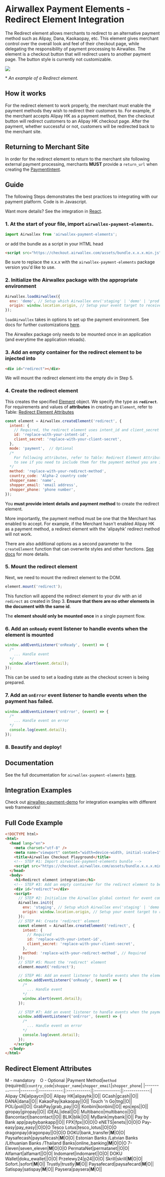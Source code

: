 # Airwallex Payment Elements - Redirect Element Integration

The Redirect element allows merchants to redirect to an alternative payment method such as Alipay, Dana, Kaokaopay, etc. This element gives merchant control over the overall look and feel of their checkout page, while delegating the responsibility of payment processing to Airwallex. The element is a checkout button that will redirect users to another payment page. The button style is currently not customizable.

![](assets/redirect.png)

\* _An example of a Redirect element._

## How it works

For the redirect element to work properly, the merchant must enable the payment methods they wish to redirect their customers to. For example, if the merchant accepts Alipay HK as a payment method, then the checkout button will redirect customers to an Alipay HK checkout page. After the payment, whether successful or not, customers will be redirected back to the merchant site.

## Returning to Merchant Site

In order for the redirect element to return to the merchant site following external payment processing, merchants **MUST** provide a `return_url` when creating the [PaymentIntent](https://www.airwallex.com/docs/api#/Payment_Acceptance/Payment_Intents/Intro).

## Guide

The following Steps demonstrates the best practices to integrating with our payment platform. Code is in Javascript.

Want more details? See the integration in [React](/integrations/react/src/components/Redirect.jsx).

### 1. At the start of your file, import `airwallex-payment-elements`.

```js
import Airwallex from 'airwallex-payment-elements';
```

or add the bundle as a script in your HTML head

```html
<script src="https://checkout.airwallex.com/assets/bundle.x.x.x.min.js"></script>
```

Be sure to replace the x.x.x with the `airwallex-payment-elements` package version you'd like to use.

### 2. Initialize the Airwallex package with the appropriate environment

```js
Airwallex.loadAirwallex({
  env: 'demo', // Setup which Airwallex env('staging' | 'demo' | 'prod') to integrate with
  origin: window.location.origin, // Setup your event target to receive the browser events message
});
```

`loadAirwallex` takes in options to set up the payment environment. See docs for further customizations [here](/docs#loadAirwallex).

The Airwallex package only needs to be mounted once in an application (and everytime the application reloads).

### 3. Add an empty container for the redirect element to be injected into

```html
<div id="redirect"></div>
```

We will mount the redirect element into the empty div in Step 5.

### 4. Create the redirect element

This creates the specified [Element](/docs#Element) object. We specify the type as **`redirect`**.  
For requirements and values of **attributes** in creating an `Element`, refer to Table: [Redirect Element Attributes](#redirect-element-attributes)
```js
const element = Airwallex.createElement('redirect', {
  intent: {
    // Required, the redirect element uses intent_id and client_secret to prepare checkout
    id: 'replace-with-your-intent-id',
    client_secret: 'replace-with-your-client-secret',
  },
  mode: 'payment',  // Optional
  /*
    For following attributes, refer to Table: Redirect Element Attributes at the end of this page
    to see if you need to include them for the payment method you are integrating
  */
  method: 'replace-with-your-redirect-method',
  country_code: 'Alpha-2 country code'
  shopper_name: 'name',
  shopper_email: 'email address',
  shopper_phone: 'phone number',
});
```

You **must provide intent details and payment method** to create the redirect element.

More importantly, the payment method must be one that the Merchant has enabled to accept. For example, if the Merchant hasn't enabled Alipay HK as a payment method, a redirect element with the 'alipayhk' redirect method will not work.

There are also additional options as a second parameter to the `createElement` function that can overwrite styles and other functions. [See docs](/docs#createElement) for more details.

### 5. Mount the redirect element

Next, we need to mount the redirect element to the DOM.

```js
element.mount('redirect');
```

This function will append the redirect element to your div with an id `redirect` as created in Step 3. **Ensure that there are no other elements in the document with the same id**.

The **element should only be mounted once** in a single payment flow.

### 6. Add an `onReady` event listener to handle events when the element is mounted

```js
window.addEventListener('onReady', (event) => {
  /*
    ... Handle event
  */
  window.alert(event.detail);
});
```

This can be used to set a loading state as the checkout screen is being prepared.

### 7. Add an `onError` event listener to handle events when the payment has failed.

```js
window.addEventListener('onError', (event) => {
  /*
    ... Handle event on error
  */
  console.log(event.detail);
});
```

### 8. Beautify and deploy!

## Documentation

See the full documentation for `airwallex-payment-elements` [here](/docs).

## Integration Examples

Check out [airwallex-payment-demo](/../../tree/master) for integration examples with different web frameworks!

## Full Code Example

```html
<!DOCTYPE html>
<html>
  <head lang="en">
    <meta charset="utf-8" />
    <meta name="viewport" content="width=device-width, initial-scale=1" />
    <title>Airwallex Checkout Playground</title>
    <!-- STEP #1: Import airwallex-payment-elements bundle -->
    <script src="https://checkout.airwallex.com/assets/bundle.x.x.x.min.js"></script>
  </head>
  <body>
    <h1>Redirect element integration</h1>
    <!-- STEP #3: Add an empty container for the redirect element to be injected into -->
    <div id="redirect"></div>
    <script>
      // STEP #2: Initialize the Airwallex global context for event communication
      Airwallex.init({
        env: 'staging', // Setup which Airwallex env('staging' | 'demo' | 'prod') to integrate with
        origin: window.location.origin, // Setup your event target to receive the browser events message
      });
      // STEP #4: Create 'redirect' element
      const element = Airwallex.createElement('redirect', {
        intent: {
          // Required
          id: 'replace-with-your-intent-id',
          client_secret: 'replace-with-your-client-secret',
        },
        method: 'replace-with-your-redirect-method', // Required
      });
      // STEP #5: Mount the 'redirect' element
      element.mount('redirect');

      // STEP #6: Add an event listener to handle events when the element is mounted
      window.addEventListener('onReady', (event) => {
        /*
          ... Handle event
        */
        window.alert(event.detail);
      });

      // STEP #7: Add an event listener to handle events when the payment has failed.
      window.addEventListener('onError', (event) => {
        /*
          ... Handle event on error
        */
        console.log(event.detail);
      });
    </script>
  </body>
</html>
```

## Redirect Element Attributes ##
M - mandatory&nbsp;&nbsp;&nbsp;&nbsp;O - Optional
|Payment Method|`method` (required)|`country_code`|`shopper_name`|`shopper_email`|`shopper_phone`|
|--------------|--------|:------------:|:------------:|:-------------:|:-------------:|
Alipay CN|alipaycn||O||
Alipay HK|alipayhk||O||
GCash|gcash||O||
DANA|dana||O||
KakaoPay|kakaopay||O||
Touch 'n Go|tng||O||
POLi|poli||O||
GrabPay|grab_pay||O||
Konbini|konbini||O||
eps|eps||O||
giropay|giropay||O||
iDEAL|ideal||O||
Multibanco|multibanco||O||
Bancontact|bancontact||O||
BLIK|blik||O||
MyBank|mybank||O||
Pay by Bank app|paybybankapp||O||
FPX|fpx||O|O|O
eNETS|enets||O|O|O
Pay-easy|pay_easy||O|O|O
Tesco Lotus|tesco_lotus||O|O|O
dragonpay|dragonpay||O|O|O
DOKU|bank_transfer|**M**|O|O|
Paysafecash|paysafecash|**M**|O|O|
Estonian Banks /Latvian Banks <br />/Lithuanian Banks /Thailand Banks|online_banking|**M**|O|O|O
7-Eleven|seven_eleven|**M**|O|O|O
PermataNet|permatanet||O|O|
Alfamart|alfamart||O|O|
Indomaret|indomaret||O|O|
DOKU Wallet|doku_ewallet||O|O|
Przelewy24|p24||O|O|
Skrill|skrill|**M**|O|O|
Sofort.|sofort|**M**|O||
Trustly|trustly|**M**|O||
Paysafecard|paysafecard|**M**|O||
Satispay|satispay|**M**|O||
Paysera|paysera|**M**|O||
